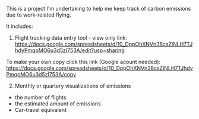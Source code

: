 This is a project I'm undertaking to help me keep track of carbon emissions due to work-related flying. 

It includes: 
1. Flight tracking data entry tool - view only link:
https://docs.google.com/spreadsheets/d/10_DppOhXNVn38csZiNLH7TJhdyPmqpMO6u3d5zI753A/edit?usp=sharing

To make your own copy click this link (Google acount needed):
https://docs.google.com/spreadsheets/d/10_DppOhXNVn38csZiNLH7TJhdyPmqpMO6u3d5zI753A/copy

2. Monthly or quartery visualizations of emissions
- the number of flights
- the estimated amount of emissions
- Car-travel equivalent 
